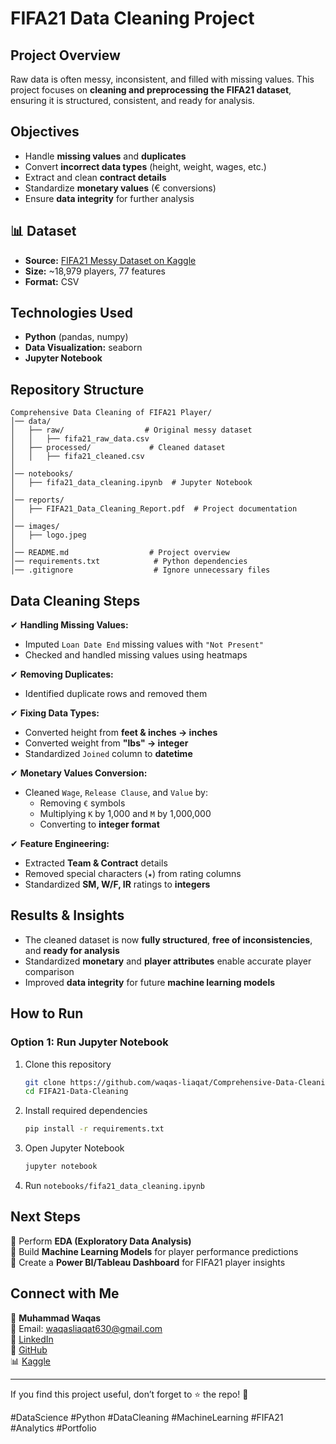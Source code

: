 # **FIFA21 Data Cleaning Project** 

## Project Overview  
Raw data is often messy, inconsistent, and filled with missing values. This project focuses on **cleaning and preprocessing the FIFA21 dataset**, ensuring it is structured, consistent, and ready for analysis.  

## Objectives  
- Handle **missing values** and **duplicates**  
- Convert **incorrect data types** (height, weight, wages, etc.)  
- Extract and clean **contract details**  
- Standardize **monetary values** (€ conversions)  
- Ensure **data integrity** for further analysis  

## 📊 Dataset  
- **Source:** [FIFA21 Messy Dataset on Kaggle](https://www.kaggle.com/datasets/yagunnersya/fifa-21-messy-raw-dataset-for-cleaning-exploring)  
- **Size:** ~18,979 players, 77 features  
- **Format:** CSV  

## Technologies Used  
- **Python** (pandas, numpy)  
- **Data Visualization:** seaborn  
- **Jupyter Notebook**  

## Repository Structure  
```
Comprehensive Data Cleaning of FIFA21 Player/
│── data/
│   ├── raw/                  # Original messy dataset
│   │   ├── fifa21_raw_data.csv
│   ├── processed/             # Cleaned dataset
│   │   ├── fifa21_cleaned.csv
│
│── notebooks/
│   ├── fifa21_data_cleaning.ipynb  # Jupyter Notebook
│
│── reports/
│   ├── FIFA21_Data_Cleaning_Report.pdf  # Project documentation
│
│── images/
│   ├── logo.jpeg
│
│── README.md                  # Project overview
│── requirements.txt            # Python dependencies
│── .gitignore                  # Ignore unnecessary files
```

## Data Cleaning Steps  
✔ **Handling Missing Values:**  
- Imputed `Loan Date End` missing values with `"Not Present"`  
- Checked and handled missing values using heatmaps  

✔ **Removing Duplicates:**  
- Identified duplicate rows and removed them  

✔ **Fixing Data Types:**  
- Converted height from **feet & inches → inches**  
- Converted weight from **"lbs" → integer**  
- Standardized `Joined` column to **datetime**  

✔ **Monetary Values Conversion:**  
- Cleaned `Wage`, `Release Clause`, and `Value` by:  
  - Removing `€` symbols  
  - Multiplying `K` by 1,000 and `M` by 1,000,000  
  - Converting to **integer format**  

✔ **Feature Engineering:**  
- Extracted **Team & Contract** details  
- Removed special characters (`★`) from rating columns  
- Standardized **SM, W/F, IR** ratings to **integers**  

## Results & Insights  
- The cleaned dataset is now **fully structured**, **free of inconsistencies**, and **ready for analysis**  
- Standardized **monetary** and **player attributes** enable accurate player comparison  
- Improved **data integrity** for future **machine learning models**  

## How to Run  
### **Option 1: Run Jupyter Notebook**  
1. Clone this repository  
   ```bash
   git clone https://github.com/waqas-liaqat/Comprehensive-Data-Cleaning-of-FIFA21-Player.git
   cd FIFA21-Data-Cleaning
   ```
2. Install required dependencies  
   ```bash
   pip install -r requirements.txt
   ```
3. Open Jupyter Notebook  
   ```bash
   jupyter notebook
   ```
4. Run `notebooks/fifa21_data_cleaning.ipynb`  


## Next Steps  
🔹 Perform **EDA (Exploratory Data Analysis)**  
🔹 Build **Machine Learning Models** for player performance predictions  
🔹 Create a **Power BI/Tableau Dashboard** for FIFA21 player insights  

## Connect with Me  
👤 **Muhammad Waqas**  
📧 Email: [waqasliaqat630@gmail.com](mailto:waqasliaqat630@gmail.com)  
🔗 [LinkedIn](https://www.linkedin.com/in/muhammad-waqas-liaqat/)  
📂 [GitHub](https://github.com/waqas-liaqat)  
📊 [Kaggle](https://www.kaggle.com/muhammadwaqas630)  

---

If you find this project useful, don’t forget to ⭐ the repo! 🚀  

#DataScience #Python #DataCleaning #MachineLearning #FIFA21 #Analytics  #Portfolio
